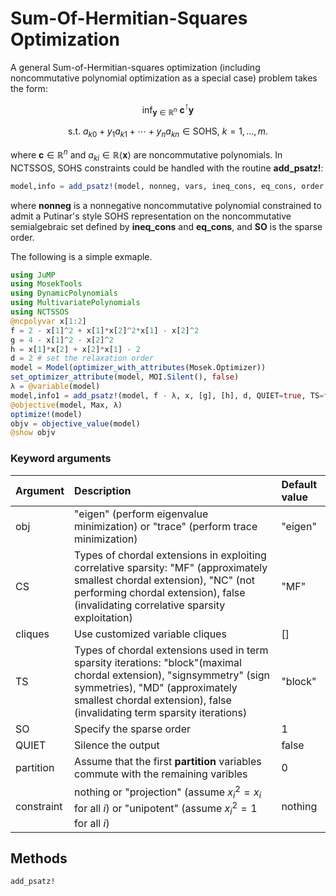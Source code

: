 # Sum-Of-Hermitian-Squares Optimization

A general Sum-of-Hermitian-squares optimization (including noncommutative polynomial optimization as a special case) problem takes the form:

$$\mathrm{inf}_{\mathbf{y}\in\mathbb{R}^n}\ \mathbf{c}^{\intercal}\mathbf{y}$$

$$\mathrm{s.t.}\ a_{k0}+y_1a_{k1}+\cdots+y_na_{kn}\in\mathrm{SOHS},\ k=1,\ldots,m.$$

where $\mathbf{c}\in\mathbb{R}^n$ and $a_{ki}\in\mathbb{R}\langle\mathbf{x}\rangle$ are noncommutative polynomials. In NCTSSOS, SOHS constraints could be handled with the routine **add_psatz!**:

```Julia
model,info = add_psatz!(model, nonneg, vars, ineq_cons, eq_cons, order; obj="eigen", CS=false, cliques=[], TS="block", SO=1, partition=0, constraint=nothing, QUIET=false, constrs=nothing)
```
where **nonneg** is a nonnegative noncommutative polynomial constrained to admit a Putinar's style SOHS representation on the noncommutative semialgebraic set defined by **ineq_cons** and **eq_cons**, and **SO** is the sparse order.

The following is a simple exmaple.

```Julia
using JuMP
using MosekTools
using DynamicPolynomials
using MultivariatePolynomials
using NCTSSOS
@ncpolyvar x[1:2]
f = 2 - x[1]^2 + x[1]*x[2]^2*x[1] - x[2]^2
g = 4 - x[1]^2 - x[2]^2
h = x[1]*x[2] + x[2]*x[1] - 2
d = 2 # set the relaxation order
model = Model(optimizer_with_attributes(Mosek.Optimizer))
set_optimizer_attribute(model, MOI.Silent(), false)
λ = @variable(model)
model,info1 = add_psatz!(model, f - λ, x, [g], [h], d, QUIET=true, TS=false, constrs="con1")
@objective(model, Max, λ)
optimize!(model)
objv = objective_value(model)
@show objv
```

### Keyword arguments
Argument | Description | Default value
--- | :--- | :---
obj | "eigen" (perform eigenvalue minimization) or "trace" (perform trace minimization) | "eigen"
CS | Types of chordal extensions in exploiting correlative sparsity: "MF" (approximately smallest chordal extension), "NC" (not performing chordal extension), false (invalidating correlative sparsity exploitation) | "MF"
cliques | Use customized variable cliques | []
TS | Types of chordal extensions used in term sparsity iterations: "block"(maximal chordal extension), "signsymmetry" (sign symmetries), "MD" (approximately smallest chordal extension), false (invalidating term sparsity iterations) | "block"
SO | Specify the sparse order | 1
QUIET | Silence the output| false
partition | Assume that the first **partition** variables commute with the remaining varibles | 0
constraint | nothing or "projection" (assume $x_i^2=x_i$ for all $i$) or "unipotent" (assume $x_i^2=1$ for all $i$) | nothing

## Methods
```@docs
add_psatz!
```